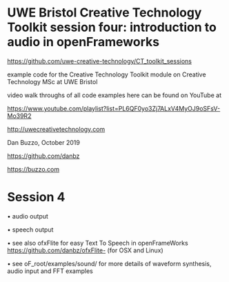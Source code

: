 # UWE Bristol Creative Technology Toolkit session four: introduction to audio in openFrameworks

https://github.com/uwe-creative-technology/CT_toolkit_sessions


example code for the Creative Technology Toolkit module on Creative Technology MSc at UWE Bristol

video walk throughs of all code examples here can be found on YouTube at

https://www.youtube.com/playlist?list=PL6QF0yo3Zj7ALxV4MyOJ9oSFsV-Mo39R2



http://uwecreativetechnology.com

Dan Buzzo, October 2019

https://github.com/danbz

https://buzzo.com



# Session 4

• audio output

• speech output

• see also ofxFlite for easy Text To Speech in openFrameWorks  https://github.com/danbz/ofxFlite-  (for OSX and Linux)

• see oF_root/examples/sound/ for more details of waveform synthesis, audio input and FFT examples

